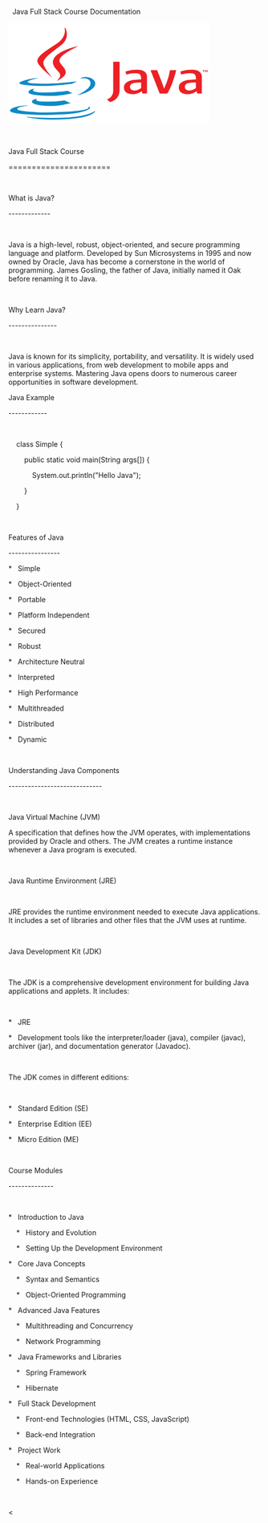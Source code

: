 <html>
  
<body>

<p>&nbsp; Java Full Stack Course Documentation &nbsp;</p>

<img src="https://github.com/pratikk2001/Symbiosis-Capgemini-Java-full-Stack-Course/blob/main/Java-Logo.png" alt="Java" width="400" height="200">

<p><br></p>
<p>Java Full Stack Course</p>
<p>======================</p>
<p><br></p>
<p>What is Java?</p>
<p>-------------</p>
<p><br></p>
<p>Java is a high-level, robust, object-oriented, and secure programming language and platform. Developed by Sun Microsystems in 1995 and now owned by Oracle, Java has become a cornerstone in the world of programming. James Gosling, the father of Java, initially named it Oak before renaming it to Java.</p>
<p><br></p>
<p>Why Learn Java?</p>
<p>---------------</p>
<p><br></p>
<p>Java is known for its simplicity, portability, and versatility. It is widely used in various applications, from web development to mobile apps and enterprise systems. Mastering Java opens doors to numerous career opportunities in software development.</p>
<p>Java Example</p>
<p>------------</p>
<p>&nbsp; &nbsp;&nbsp;</p>
<p>&nbsp; &nbsp; class Simple {</p>
<p>&nbsp; &nbsp; &nbsp; &nbsp; public static void main(String args[]) {</p>
<p>&nbsp; &nbsp; &nbsp; &nbsp; &nbsp; &nbsp; System.out.println(&quot;Hello Java&quot;);</p>
<p>&nbsp; &nbsp; &nbsp; &nbsp; }</p>
<p>&nbsp; &nbsp; }</p>
<p>&nbsp; &nbsp;&nbsp;</p>
<p>Features of Java</p>
<p>----------------</p>
<p>* &nbsp; Simple</p>
<p>* &nbsp; Object-Oriented</p>
<p>* &nbsp; Portable</p>
<p>* &nbsp; Platform Independent</p>
<p>* &nbsp; Secured</p>
<p>* &nbsp; Robust</p>
<p>* &nbsp; Architecture Neutral</p>
<p>* &nbsp; Interpreted</p>
<p>* &nbsp; High Performance</p>
<p>* &nbsp; Multithreaded</p>
<p>* &nbsp; Distributed</p>
<p>* &nbsp; Dynamic</p>
<p><br></p>
<p>Understanding Java Components</p>
<p>-----------------------------</p>
<p><br></p>
<p>Java Virtual Machine (JVM)</p>
<p>A specification that defines how the JVM operates, with implementations provided by Oracle and others. The JVM creates a runtime instance whenever a Java program is executed.</p>
<p><br></p>
<p> Java Runtime Environment (JRE)</p>
<p><br></p>
<p>JRE provides the runtime environment needed to execute Java applications. It includes a set of libraries and other files that the JVM uses at runtime.</p>
<p><br></p>
<p> Java Development Kit (JDK)</p>
<p><br></p>
<p>The JDK is a comprehensive development environment for building Java applications and applets. It includes:</p>
<p><br></p>
<p>* &nbsp; JRE</p>
<p>* &nbsp; Development tools like the interpreter/loader (java), compiler (javac), archiver (jar), and documentation generator (Javadoc).</p>
<p><br></p>
<p>The JDK comes in different editions:</p>
<p><br></p>
<p>* &nbsp; Standard Edition (SE)</p>
<p>* &nbsp; Enterprise Edition (EE)</p>
<p>* &nbsp; Micro Edition (ME)</p>
<p><br></p>
<p>Course Modules</p>
<p>--------------</p>
<p><br></p>
<p>* &nbsp; Introduction to Java</p>
<p>&nbsp; &nbsp; * &nbsp; History and Evolution</p>
<p>&nbsp; &nbsp; * &nbsp; Setting Up the Development Environment</p>
<p>* &nbsp; Core Java Concepts</p>
<p>&nbsp; &nbsp; * &nbsp; Syntax and Semantics</p>
<p>&nbsp; &nbsp; * &nbsp; Object-Oriented Programming</p>
<p>* &nbsp; Advanced Java Features</p>
<p>&nbsp; &nbsp; * &nbsp; Multithreading and Concurrency</p>
<p>&nbsp; &nbsp; * &nbsp; Network Programming</p>
<p>* &nbsp; Java Frameworks and Libraries</p>
<p>&nbsp; &nbsp; * &nbsp; Spring Framework</p>
<p>&nbsp; &nbsp; * &nbsp; Hibernate</p>
<p>* &nbsp; Full Stack Development</p>
<p>&nbsp; &nbsp; * &nbsp; Front-end Technologies (HTML, CSS, JavaScript)</p>
<p>&nbsp; &nbsp; * &nbsp; Back-end Integration</p>
<p>* &nbsp; Project Work</p>
<p>&nbsp; &nbsp; * &nbsp; Real-world Applications</p>
<p>&nbsp; &nbsp; * &nbsp; Hands-on Experience</p>
<p><br></p>
</body>
</html>
<
